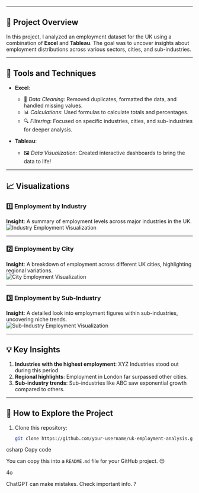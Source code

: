 
---

## 🚀 Project Overview

In this project, I analyzed an employment dataset for the UK using a combination of **Excel** and **Tableau**. The goal was to uncover insights about employment distributions across various sectors, cities, and sub-industries.

---

## 🔧 Tools and Techniques

- **Excel**:  
  - 🧹 *Data Cleaning*: Removed duplicates, formatted the data, and handled missing values.  
  - 📊 *Calculations*: Used formulas to calculate totals and percentages.  
  - 🔍 *Filtering*: Focused on specific industries, cities, and sub-industries for deeper analysis.  

- **Tableau**:  
  - 🖼️ *Data Visualization*: Created interactive dashboards to bring the data to life!

---

## 📈 Visualizations

### 1️⃣ Employment by Industry
**Insight**: A summary of employment levels across major industries in the UK.  
![Industry Employment Visualization](https://via.placeholder.com/800x400.png?text=Industry+Visualization)

---

### 2️⃣ Employment by City
**Insight**: A breakdown of employment across different UK cities, highlighting regional variations.  
![City Employment Visualization](https://via.placeholder.com/800x400.png?text=City+Visualization)

---

### 3️⃣ Employment by Sub-Industry
**Insight**: A detailed look into employment figures within sub-industries, uncovering niche trends.  
![Sub-Industry Employment Visualization](https://via.placeholder.com/800x400.png?text=Sub-Industry+Visualization)

---

## 💡 Key Insights

1. **Industries with the highest employment**: XYZ Industries stood out during this period.  
2. **Regional highlights**: Employment in London far surpassed other cities.  
3. **Sub-industry trends**: Sub-industries like ABC saw exponential growth compared to others.

---

## 🌟 How to Explore the Project

1. Clone this repository:  
   ```bash
   git clone https://github.com/your-username/uk-employment-analysis.git
csharp
Copy code

You can copy this into a `README.md` file for your GitHub project. 😊



4o






ChatGPT can make mistakes. Check important info.
?
